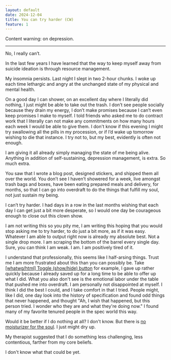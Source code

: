 ```yaml
---
layout: default
date: 2024-12-04
title: You can try harder (CW)
feature: 1
---
```


Content warning: on depression.

---

No, I really can’t.

In the last few years I have learned that the way to keep myself away from suicide ideation is through resource management.

My insomnia persists. Last night I slept in two 2-hour chunks. I woke up each time lethargic and angry at the unchanged state of my physical and mental health. 

On a good day I can shower, on an excellent day where I literally did nothing, I just might be able to take out the trash. I don’t see people socially because they drain my energy, I don’t make promises because I can’t even keep promises I make to myself. I told friends who asked me to do contract work that I literally can not make any commitments on how many hours each week I would be able to give them. I don't know if this evening I might try swallowing all the pills in my procession, or if I’d wake up tomorrow wishing to die that instance. I try not to, but my best, evidently is often not enough.

I am giving it all already simply managing the state of me being alive. Anything in addition of self-sustaining, depression management, is extra. So much extra.

You saw that I wrote a blog post, designed stickers, and shipped them all over the world. You don’t see I haven’t showered for a week, live amongst trash bags and boxes, have been eating prepared meals and delivery, for months, so that I can go into overdraft to do the things that fulfill my soul, not just sustain my being.

I can’t try harder. I had days in a row in the last months wishing that each day I can get just a bit more desperate, so I would one day be courageous enough to close out this clown show.

I am not writing this so you pity me, I am writing this hoping that you would stop asking me to try harder, to do just a bit more, as if it was easy. Whatever I am able to output right now is already my absolute best. Not a single drop more. I am scraping the bottom of the barrel every single day. Sure, you can think I am weak. I am. I am positively tired of it.

I understand that professionally, this seems like I half-arsing things. Trust me I am more frustrated about this than you can possibly be. Take [[whatwg/html] Toggle (show/hide) button](https://github.com/whatwg/html/issues/10499) for example, I gave up rather quickly because I already saved up for a long time to be able to offer up what I did. What you also don't see is the emotional labor under the table that pushed me into overdraft. I am personally not disappointed at myself. I think I did the best I could, and I take comfort in that I tried. People might, like I did, one day look into the history of specification and found odd things that never happened, and thought "Ah, I wish that happened, but this person tried. I wonder who they are and what they're doing now." I found many of my favorite tenured people in the spec world this way.

Would it be better if I do nothing at all? I don't know. But there is [no moisturizer for the soul](https://muan.co/notes/2024-06-24-uu). I just might dry up. 

My therapist suggested that I do something less challenging, less contentious, farther from my core beliefs. 

I don't know what that could be yet.

